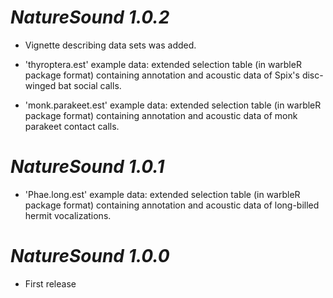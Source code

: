 # *NatureSound 1.0.2*

* Vignette describing data sets was added.

* 'thyroptera.est' example data: extended selection table (in warbleR package format) containing annotation and acoustic data of Spix's disc-winged bat social calls. 

* 'monk.parakeet.est' example data: extended selection table (in warbleR package format) containing annotation and acoustic data of monk parakeet contact calls. 

# *NatureSound 1.0.1*

* 'Phae.long.est' example data: extended selection table (in warbleR package format) containing annotation and acoustic data of long-billed hermit vocalizations. 


# *NatureSound 1.0.0*

* First release
